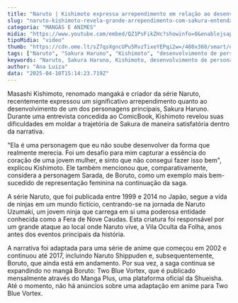 ```yaml
---
title: "Naruto | Kishimoto expressa arrependimento em relação ao desenvolvimento de Sakura"
slug: "naruto-kishimoto-revela-grande-arrependimento-com-sakura-entenda"
categoria: "MANGÁS E ANIMES"
midia: "https://www.youtube.com/embed/QZ1PsFikZHc?showinfo=0&enablejsapi=1"
tipoMidia: "video"
thumb: "https://cdn.ome.lt/sZ7qsXgncUPu5RvzTixeYEPqi2w=/480x360/smart/extras/conteudos/omelete_THUMB_93_BiyRA0D.png"
tags: ["Naruto", "Sakura Haruno", "Kishimoto", "desenvolvimento de personagem", "mangá", "Boruto", "representação feminina", "anime"]
keywords: "Naruto, Sakura Haruno, Kishimoto, desenvolvimento de personagem, mangá, Boruto, representação feminina, anime"
author: "Ana Luiza"
data: "2025-04-10T15:14:23.719Z"
---
```


Masashi Kishimoto, renomado mangaká e criador da série Naruto, recentemente expressou um significativo arrependimento quanto ao desenvolvimento de um dos personagens principais, Sakura Haruno. Durante uma entrevista concedida ao ComicBook, Kishimoto revelou suas dificuldades em moldar a trajetória de Sakura de maneira satisfatória dentro da narrativa.

"Ela é uma personagem que eu não soube desenvolver da forma que realmente merecia. Foi um desafio para mim capturar a essência do coração de uma jovem mulher, e sinto que não consegui fazer isso bem", explicou Kishimoto. Ele também mencionou que, comparativamente, considera a personagem Sarada, de Boruto, como um exemplo mais bem-sucedido de representação feminina na continuação da saga.

A série Naruto, que foi publicada entre 1999 e 2014 no Japão, segue a vida de ninjas em um mundo fictício, centrando-se na jornada de Naruto Uzumaki, um jovem ninja que carrega em si uma poderosa entidade conhecida como a Fera de Nove Caudas. Esta criatura foi responsável por um grande ataque ao local onde Naruto vive, a Vila Oculta da Folha, anos antes dos eventos principais da história.

A narrativa foi adaptada para uma série de anime que começou em 2002 e continuou até 2017, incluindo Naruto Shippuden e, subsequentemente, Boruto, que ainda está em andamento. Por sua vez, a saga continua se expandindo no mangá Boruto: Two Blue Vortex, que é publicado mensalmente através do Manga Plus, uma plataforma oficial da Shueisha. Até o momento, não há anúncios sobre uma adaptação em anime para Two Blue Vortex.